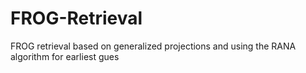 # FROG-Retrieval
FROG retrieval based on generalized projections and using the RANA algorithm for earliest gues

